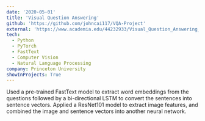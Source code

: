 ```yaml
---
date: '2020-05-01'
title: 'Visual Question Answering'
github: 'https://github.com/johncai117/VQA-Project'
external: 'https://www.academia.edu/44232933/Visual_Question_Answering_using_LSTM_and_ResNet'
tech:
  - Python
  - PyTorch
  - FastText
  - Computer Vision
  - Natural Language Processing
company: Princeton University
showInProjects: True
---
```


Used a pre-trained FastText model to extract word embeddings from the questions followed by a bi-directional LSTM to convert the sentences into sentence vectors. Applied a ResNet101 model to extract image features, and combined the image and sentence vectors into another neural network.
